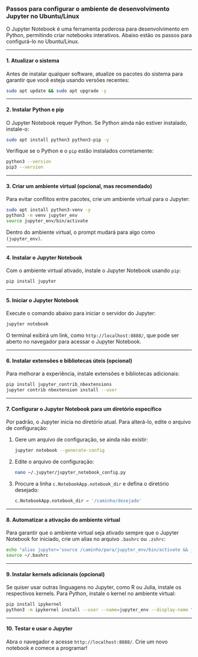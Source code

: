 ### Passos para configurar o ambiente de desenvolvimento Jupyter no Ubuntu/Linux

O Jupyter Notebook é uma ferramenta poderosa para desenvolvimento em Python, permitindo criar notebooks interativos. Abaixo estão os passos para configurá-lo no Ubuntu/Linux.

---

#### **1. Atualizar o sistema**
Antes de instalar qualquer software, atualize os pacotes do sistema para garantir que você esteja usando versões recentes:

```bash
sudo apt update && sudo apt upgrade -y
```

---

#### **2. Instalar Python e pip**
O Jupyter Notebook requer Python. Se Python ainda não estiver instalado, instale-o:

```bash
sudo apt install python3 python3-pip -y
```

Verifique se o Python e o `pip` estão instalados corretamente:

```bash
python3 --version
pip3 --version
```

---

#### **3. Criar um ambiente virtual (opcional, mas recomendado)**
Para evitar conflitos entre pacotes, crie um ambiente virtual para o Jupyter:

```bash
sudo apt install python3-venv -y
python3 -m venv jupyter_env
source jupyter_env/bin/activate
```

Dentro do ambiente virtual, o prompt mudará para algo como `(jupyter_env)`.

---

#### **4. Instalar o Jupyter Notebook**
Com o ambiente virtual ativado, instale o Jupyter Notebook usando `pip`:

```bash
pip install jupyter
```

---

#### **5. Iniciar o Jupyter Notebook**
Execute o comando abaixo para iniciar o servidor do Jupyter:

```bash
jupyter notebook
```

O terminal exibirá um link, como `http://localhost:8888/`, que pode ser aberto no navegador para acessar o Jupyter Notebook.

---

#### **6. Instalar extensões e bibliotecas úteis (opcional)**
Para melhorar a experiência, instale extensões e bibliotecas adicionais:

```bash
pip install jupyter_contrib_nbextensions
jupyter contrib nbextension install --user
```

---

#### **7. Configurar o Jupyter Notebook para um diretório específico**
Por padrão, o Jupyter inicia no diretório atual. Para alterá-lo, edite o arquivo de configuração:

1. Gere um arquivo de configuração, se ainda não existir:
   ```bash
   jupyter notebook --generate-config
   ```

2. Edite o arquivo de configuração:
   ```bash
   nano ~/.jupyter/jupyter_notebook_config.py
   ```

3. Procure a linha `c.NotebookApp.notebook_dir` e defina o diretório desejado:
   ```python
   c.NotebookApp.notebook_dir = '/caminho/desejado'
   ```

---

#### **8. Automatizar a ativação do ambiente virtual**
Para garantir que o ambiente virtual seja ativado sempre que o Jupyter Notebook for iniciado, crie um alias no arquivo `.bashrc` ou `.zshrc`:

```bash
echo "alias jupyter='source /caminho/para/jupyter_env/bin/activate && jupyter notebook'" >> ~/.bashrc
source ~/.bashrc
```

---

#### **9. Instalar kernels adicionais (opcional)**
Se quiser usar outras linguagens no Jupyter, como R ou Julia, instale os respectivos kernels. Para Python, instale o kernel no ambiente virtual:

```bash
pip install ipykernel
python3 -m ipykernel install --user --name=jupyter_env --display-name "Python (jupyter_env)"
```

---

#### **10. Testar e usar o Jupyter**
Abra o navegador e acesse `http://localhost:8888/`. Crie um novo notebook e comece a programar!
